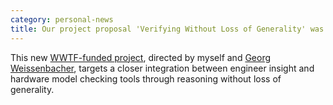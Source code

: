 ```yaml
---
category: personal-news
title: Our project proposal 'Verifying Without Loss of Generality' was accepted.
---
```


<p>
This new <a href="/wlog/">WWTF-funded project</a>, directed by myself and <a href="https://www.georg.weissenbacher.science">Georg Weissenbacher</a>, targets a closer integration between engineer insight and hardware model checking tools through reasoning without loss of generality.
</p>